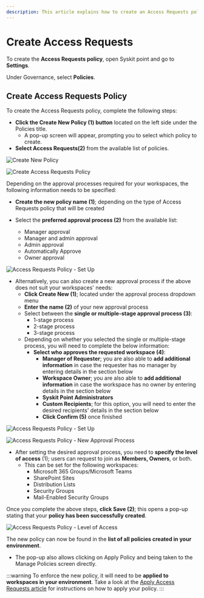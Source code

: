 ```yaml
---
description: This article explains how to create an Access Requests policy in Syskit Point. 
---
```


#  Create Access Requests

To create the **Access Requests policy**, open Syskit point and go to **Settings**. 

Under Governance, select **Policies**. 

## Create Access Requests Policy

To create the Access Requests policy, complete the following steps:
 * **Click the Create New Policy (1) button** located on the left side under the Policies title.
   * A pop-up screen will appear, prompting you to select which policy to create.
* **Select Access Requests(2)** from the available list of policies.

![Create New Policy](../../../static/img/create-access-request-new-policy.png)

![Create Access Requests Policy](../../../static/img/create-access-request-new-policy-ar.png)

Depending on the approval processes required for your workspaces, the following information needs to be specified:

* **Create the new policy name (1)**; depending on the type of Access Requests policy that will be created

* Select the **preferred approval process (2)** from the available list:
     * Manager approval
     * Manager and admin approval
     * Admin approval
     * Automatically Approve
     * Owner approval

![Access Requests Policy - Set Up](../../../static/img/create-access-request-create-policy-1.png)

* Alternatively, you can also create a new approval process if the above does not suit your workspaces' needs:
  * **Click Create New (1)**; located under the approval process dropdown menu
  * **Enter the name (2)** of your new approval process
  * Select between the **single or multiple-stage approval process (3)**:
    * 1-stage process
    * 2-stage process
    * 3-stage process
  * Depending on whether you selected the single or multiple-stage process, you will need to complete the below information:
    * **Select who approves the requested workspace (4)**:
      * **Manager of Requester**; you are also able to **add additional information** in case the requester has no manager by entering details in the section below
      * **Workspace Owner**; you are also able to **add additional information** in case the workspace has no owner by entering details in the section below
      * **Syskit Point Administrators**
      * **Custom Recipients**; for this option, you will need to enter the desired recipients' details in the section below
      * **Click Confirm (5)** once finished

![Access Requests Policy - Set Up](../../../static/img/create-access-request-create-new-approval.png)

![Access Requests Policy - New Approval Process](../../../static/img/create-access-request-create-new-approval-final.png)

* After setting the desired approval process, you need to **specify the level of access** (1); users can request to join as **Members, Owners**, or both. 
  * This can be set for the following workspaces: 
    * Microsoft 365 Groups/Microsoft Teams
    * SharePoint Sites
    * Distribution Lists
    * Security Groups
    * Mail-Enabled Security Groups

Once you complete the above steps, **click Save (2)**; this opens a pop-up stating that your **policy has been successfully created**. 

![Access Requests Policy - Level of Access](../../../static/img/create-access-request-policy-created.png)

The new policy can now be found in the **list of all policies created in your environment**. 
  * The pop-up also allows clicking on Apply Policy and being taken to the Manage Policies screen directly. 

:::warning
To enforce the new policy, it will need to be **applied to workspaces in your environment**. Take a look at the [Apply Access Requests article](apply-access-requests-policy.md) for instructions on how to apply your policy.
:::

